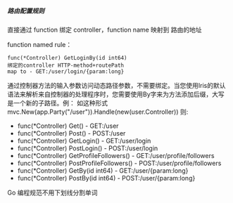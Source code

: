 ##### 路由配置规则

直接通过 function 绑定 controller，function name 映射到 路由的地址

function named rule：

```
func(*Controller) GetLoginBy(id int64)
绑定的controller HTTP-method+routePath
map to - GET:/user/login/{param:long}
```



通过控制器方法的输入参数访问动态路径参数，不需要绑定。当您使用Iris的默认语法来解析来自控制器的处理程序时，您需要使用By字来为方法添加后缀，大写是一个新的子路径。例： 如这种形式 mvc.New(app.Party("/user")).Handle(new(user.Controller)) 则:

- func(*Controller) Get() - GET:/user
- func(*Controller) Post() - POST:/user
- func(*Controller) GetLogin() - GET:/user/login
- func(*Controller) PostLogin() - POST:/user/login
- func(*Controller) GetProfileFollowers() - GET:/user/profile/followers
- func(*Controller) PostProfileFollowers() - POST:/user/profile/followers
- func(*Controller) GetBy(id int64) - GET:/user/{param:long}
- func(*Controller) PostBy(id int64) - POST:/user/{param:long}

Go 编程规范不用下划线分割单词

